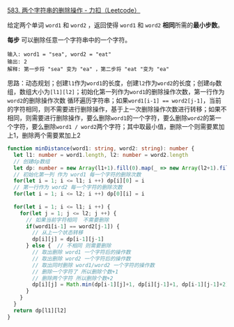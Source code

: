 [583. 两个字符串的删除操作 - 力扣（Leetcode）](https://leetcode.cn/problems/delete-operation-for-two-strings/description/)

给定两个单词 `word1` 和 `word2` ，返回使得 `word1` 和 `word2` **相同**所需的**最小步数**。

**每步** 可以删除任意一个字符串中的一个字符。

```
输入: word1 = "sea", word2 = "eat"
输出: 2
解释: 第一步将 "sea" 变为 "ea" ，第二步将 "eat "变为 "ea"
```

思路：动态规划；创建`l1`作为`word1`的长度，创建`l2`作为`word2`的长度；创建`dp`数组，数组大小为`[l1][l2]`；初始化第一列作为`word1`的删除操作次数，第一行作为`word2`的删除操作次数
循环遍历字符串；如果`word1[i-1] == word2[j-1]`，当前的字符相同，则不需要进行删除操作，基于上一次删除操作次数进行转移；如果不相同，则需要进行删除操作，要么删除`word1`的一个字符，要么删除`word2`的第一个字符，要么删除`word1 / word2`两个字符；其中取最小值，删除一个则需要累加上1，删除两个需要累加上2

```typescript
function minDistance(word1: string, word2: string): number {
  let l1: number = word1.length, l2: number = word2.length
  // 创建dp数组
  let dp: number = new Array(l1+1).fill(0).map(_ => new Array(l2+1).fill(0))
  // 初始化第一列 作为 word1 每一个字符的删除次数
  for(let i = 1; i <= l1; i ++) dp[i][0] = i
  // 第一行作为 word2 每一个字符的删除次数
  for(let i = 1; i <= l2; i ++) dp[0][i] = i
  
  for(let i = 1; i <= l1; i ++) {
    for(let j = 1; j <= l2; j ++) {
      // 如果当前字符相同  不需要删除
      if(word1[i-1] == word2[j-1]) {
        // 从上一个状态转移
        dp[i][j] = dp[i-1][j-1]
      } else {  // 不相同 则需要删除
        // 取出删除 word1 一个字符后的操作数
        // 取出删除 word2 一个字符后的操作数
        // 取出同时删除 word1/word2 一个字符的操作数
        // 删除一个字符了 所以删除个数+1
        // 删除两个字符 所以删除个数+2
        dp[i][j] = Math.min(dp[i-1][j]+1, dp[i][j-1]+1, dp[i-1][j-1]+2)
      }
    }
  }
  return dp[l1][l2]
} 
```



  